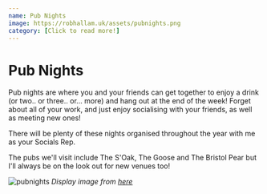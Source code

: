 ```yaml
---
name: Pub Nights
image: https://robhallam.uk/assets/pubnights.png
category: [Click to read more!]
---
```


# Pub Nights

Pub nights are where you and your friends can get together to enjoy a drink (or two.. or three.. or... more) and hang out at the end of the week! Forget about all of your work, and just enjoy socialising with your friends, as well as meeting new ones!

There will be plenty of these nights organised throughout the year with me as your Socials Rep.

The pubs we'll visit include The S'Oak, The Goose and The Bristol Pear but I'll always be on the look out for new venues too!

![pubnights](https://robhallam.uk/assets/pubnights.png)
*Display image from [here](https://www.visitliverpool.com/food-and-drink/bars-and-nightlife/)*
